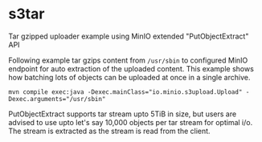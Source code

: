 # s3tar

Tar gzipped uploader example using MinIO extended "PutObjectExtract" API

Following example tar gzips content from `/usr/sbin` to configured MinIO
endpoint for auto extraction of the uploaded content. This example shows
how batching lots of objects can be uploaded at once in a single archive.
```
mvn compile exec:java -Dexec.mainClass="io.minio.s3upload.Upload" -Dexec.arguments="/usr/sbin"
```

PutObjectExtract supports tar stream upto 5TiB in size, but users are
advised to use upto let's say 10,000 objects per tar stream for optimal
i/o. The stream is extracted as the stream is read from the client.
